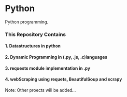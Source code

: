 # Python
Python programming.

### This Repository Contains
#### 1. Datastructures in python
#### 2. Dynamic Programming in (.py, .js, .c)languages
#### 3. requests module implementation in .py
#### 4. webScraping using requets, BeautifulSoup and scrapy


Note: Other proects will be  added...
